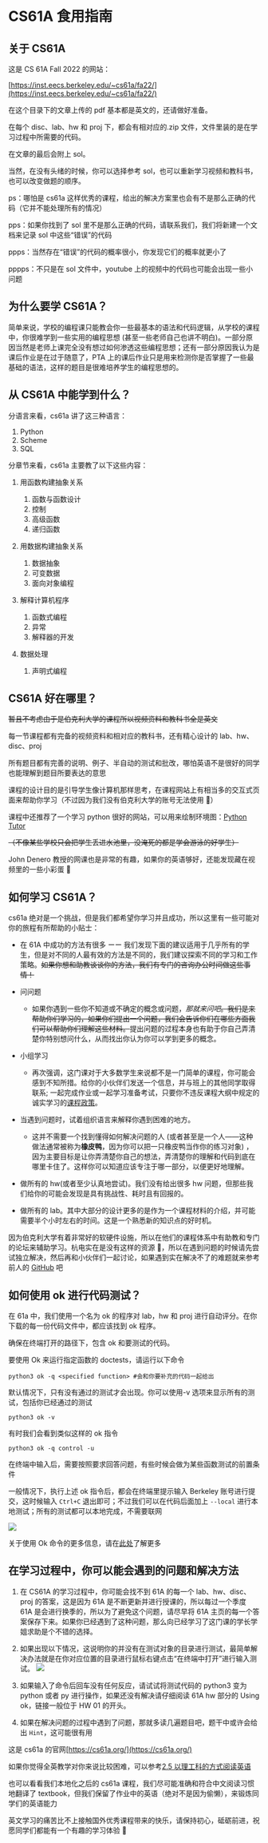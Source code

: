 # CS61A 食用指南

## 关于 CS61A

这是 CS 61A Fall 2022 的网站：

[https://inst.eecs.berkeley.edu/~cs61a/fa22/](https://inst.eecs.berkeley.edu/~cs61a/fa22/)

在这个目录下的文章上传的 pdf 基本都是英文的，还请做好准备。

在每个 disc、lab、hw 和 proj 下，都会有相对应的.zip 文件，文件里装的是在学习过程中所需要的代码。

在文章的最后会附上 sol。

当然，在没有头绪的时候，你可以选择参考 sol，也可以重新学习视频和教科书，也可以改变做题的顺序。

ps：哪怕是 cs61a 这样优秀的课程，给出的解决方案里也会有不是那么正确的代码（它并不能处理所有的情况）

pps：如果你找到了 sol 里不是那么正确的代码，请联系我们，我们将新建一个文档来记录 sol 中这些“错误”的代码

ppps：当然存在“错误”的代码的概率很小，你发现它们的概率就更小了

pppps：不只是在 sol 文件中，youtube 上的视频中的代码也可能会出现一些小问题

## 为什么要学 CS61A？

简单来说，学校的编程课只能教会你一些最基本的语法和代码逻辑，从学校的课程中，你很难学到一些实用的编程思想 (甚至一些老师自己也讲不明白)。一部分原因当然是老师上课完全没有想过如何渗透这些编程思想；还有一部分原因我认为是课后作业是在过于随意了，PTA 上的课后作业只是用来检测你是否掌握了一些最基础的语法，这样的题目是很难培养学生的编程思想的。

## 从 CS61A 中能学到什么？

分语言来看，cs61a 讲了这三种语言：

1. Python
2. Scheme
3. SQL

分章节来看，cs61a 主要教了以下这些内容：

1. 用函数构建抽象关系

   1. 函数与函数设计
   2. 控制
   3. 高级函数
   4. 递归函数
2. 用数据构建抽象关系

   1. 数据抽象
   2. 可变数据
   3. 面向对象编程
3. 解释计算机程序

   1. 函数式编程
   2. 异常
   3. 解释器的开发
4. 数据处理

   1. 声明式编程

## CS61A 好在哪里？

~~暂且不考虑由于是伯克利大学的课程所以视频资料和教科书全是英文~~

每一节课程都有完备的视频资料和相对应的教科书，还有精心设计的 lab、hw、disc、proj

所有题目都有完善的说明、例子、半自动的测试和批改，哪怕英语不是很好的同学也能理解到题目所要表达的意思

课程的设计目的是引导学生像计算机那样思考，在课程网站上有相当多的交互式页面来帮助你学习（不过因为我们没有伯克利大学的账号无法使用 🤪）

课程中还推荐了一个学习 python 很好的网站，可以用来绘制环境图：[Python Tutor](http://tutor.cs61a.org/)

~~（不像某些学校只会把学生丢进水池里，没淹死的都是学会游泳的好学生）~~

John Denero 教授的网课也是非常的有趣，如果你的英语够好，还能发现藏在视频里的一些小彩蛋 🤤

## 如何学习 CS61A？

cs61a 绝对是一个挑战，但是我们都希望你学习并且成功，所以这里有一些可能对你的旅程有所帮助的小贴士：

- 在 61A 中成功的方法有很多 ーー 我们发现下面的建议适用于几乎所有的学生，但是对不同的人最有效的方法是不同的，我们建议探索不同的学习和工作策略。~~如果你想和助教谈谈你的方法，我们有专门的~~~~咨询办公时间~~~~做这些事情！~~
- 问问题

  - 如果你遇到一些你不知道或不确定的概念或问题，_那就来问吧_~~。我们是来帮助你们学习的，如果你们提出一个问题，我们会告诉你们在哪些方面我们可以帮助你们理解这些材料。~~提出问题的过程本身也有助于你自己弄清楚你特别想问什么，从而找出你认为你可以学到更多的概念。
- 小组学习

  - 再次强调，这门课对于大多数学生来说都不是一门简单的课程，你可能会感到不知所措。给你的小伙伴们发送一个信息，并与班上的其他同学取得联系; 一起完成作业或一起学习准备考试，只要你不违反课程大纲中规定的诚实学习的[课程政策](https://inst.eecs.berkeley.edu/~cs61a/fa22/articles/about/#academic-misconduct)。
- 当遇到问题时，试着组织语言来解释你遇到困难的地方。

  - 这并不需要一个找到懂得如何解决问题的人 (或者甚至是一个人——这种做法通常被称为**橡皮鸭**，因为你可以把一只橡皮鸭当作你的练习对象) ，因为主要目标是让你弄清楚你自己的想法，弄清楚你的理解和代码到底在哪里卡住了。这样你可以知道应该专注于哪一部分，以便更好地理解。
- 做所有的 hw(或者至少认真地尝试)。我们没有给出很多 hw 问题，但那些我们给你的可能会发现是具有挑战性、耗时且有回报的。
- 做所有的 lab。其中大部分的设计更多的是作为一个课程材料的介绍，并可能需要半个小时左右的时间。这是一个熟悉新的知识点的好时机。

因为伯克利大学有着非常好的软硬件设施，所以在他们的课程体系中有助教和专门的论坛来辅助学习。杭电实在是没有这样的资源 🥲，所以在遇到问题的时候请先尝试独立解决，然后再和小伙伴们一起讨论，如果遇到实在解决不了的难题就来参考前人的 [GitHub](https://github.com/E1PsyCongroo/CS61A-FA22) 吧

## 如何使用 ok 进行代码测试？

在 61a 中，我们使用一个名为 ok 的程序对 lab，hw 和 proj 进行自动评分。在你下载的每一份代码文件中，都应该找到 ok 程序。

确保在终端打开的路径下，包含 ok 和要测试的代码。

要使用 Ok 来运行指定函数的 doctests，请运行以下命令

```python3 ok -q <specified function> #会和你要补充的代码一起给出```

默认情况下，只有没有通过的测试才会出现。你可以使用-v 选项来显示所有的测试，包括你已经通过的测试

```python3 ok -v```

有时我们会看到类似这样的 ok 指令

```python3 ok -q control -u```

在终端中输入后，需要按照要求回答问题，有些时候会做为某些函数测试的前置条件

一般情况下，执行上述 ok 指令后，都会在终端里提示输入 Berkeley 账号进行提交，这时候输入 `Ctrl+C` 退出即可；不过我们可以在代码后面加上 `--local` 进行本地测试；所有的测试都可以本地完成，不需要联网

![](https://cdn.xyxsw.site/ok01.jpg)

关于使用 Ok 命令的更多信息，请在[此处](https://inst.eecs.berkeley.edu/~cs61a/fa22/articles/using-ok/)了解更多

## 在学习过程中，你可以能会遇到的问题和解决方法

1. 在 CS61A 的学习过程中，你可能会找不到 61A 的每一个 lab、hw、disc、proj 的答案，这是因为 61A 是不断更新并进行授课的，所以每过一个季度 61A 是会进行换季的，所以为了避免这个问题，请尽早将 61A 主页的每一个答案保存下来。如果你已经遇到了这种问题，那么向已经学习了这门课的学长学姐求助是个不错的选择。
2. 如果出现以下情况，这说明你的并没有在测试对象的目录进行测试，最简单解决办法就是在你对应位置的目录进行鼠标右键点击“在终端中打开”进行输入测试。
![](https://cdn.xyxsw.site/ok02.png)

3. 如果输入了命令后回车没有任何反应，请试试将测试代码的 python3 变为 python 或者 py 进行操作，如果还没有解决请仔细阅读 61A hw 部分的 Using ok，链接一般位于 HW 01 的开头。
4. 如果在解决问题的过程中遇到了问题，那就多读几遍题目吧，题干中或许会给出 `Hint`，这可能很有用

这是 cs61a 的官网[https://cs61a.org/](https://cs61a.org/)

如果你觉得全英教学对你来说比较困难，可以参考[2.5 以理工科的方式阅读英语](../2.高效学习/2.5以理工科的方式阅读英语.md)

也可以看看我们本地化之后的 cs61a 课程，我们尽可能准确和符合中文阅读习惯地翻译了 textbook，但我们保留了作业中的英语（绝对不是因为偷懒），来锻炼同学们的英语能力

英文学习的痛苦比不上接触国外优秀课程带来的快乐，请保持初心，砥砺前进，祝愿同学们都能有一个有趣的学习体验 🥰
